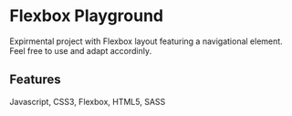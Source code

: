 # Flexbox Playground

Expirmental project with Flexbox layout featuring a navigational element. 
Feel free to use and adapt accordinly. 

## Features

Javascript, CSS3, Flexbox, HTML5, SASS

